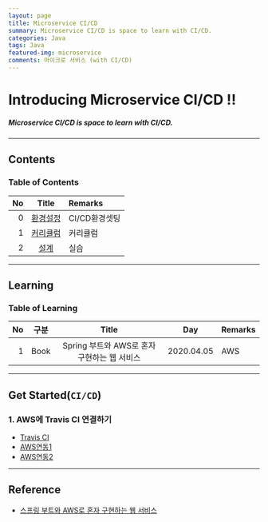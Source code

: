 ```yaml
---
layout: page
title: Microservice CI/CD
summary: Microservice CI/CD is space to learn with CI/CD.
categories: Java
tags: Java
featured-img: microservice
comments: 마이크로 서비스 (with CI/CD)
---
```


# Introducing Microservice CI/CD !!

#####  Microservice CI/CD is space to learn with CI/CD.

---

## Contents

### Table of Contents

|No|Title|Remarks|
|--:|:-:|:--|
|0|[환경설정](#install)|CI/CD환경셋팅|
|1|[커리큘럼](#Syllabus)|커리큘럼 |
|2|[설계](#Design)|실습|

---

## Learning

### Table of Learning

|No|구분|Title|Day|Remarks|
|--:|:-:|:--:|:-:|:--|
|1|Book|Spring 부트와 AWS로 혼자 구현하는 웹 서비스|2020.04.05|AWS|

---

<a name="install"/>

## Get Started(`CI/CD`)

### 1. AWS에 Travis CI 연결하기
* [Travis CI](https://travis-ci.org/)
* [AWS연동1](https://velog.io/@jeff0720/Travis-CI-AWS-CodeDeploy-Docker-로-배포-자동화-및-무중단-배포-환경-구축하기)
* [AWS연동2](https://velog.io/@jeff0720/Travis-CI-AWS-CodeDeploy-Docker-로-배포-자동화-및-무중단-배포-환경-구축하기-2)

---

## Reference

* [스프링 부트와 AWS로 혼자 구현하는 웹 서비스](https://github.com/jojoldu/freelec-springboot2-webservice)